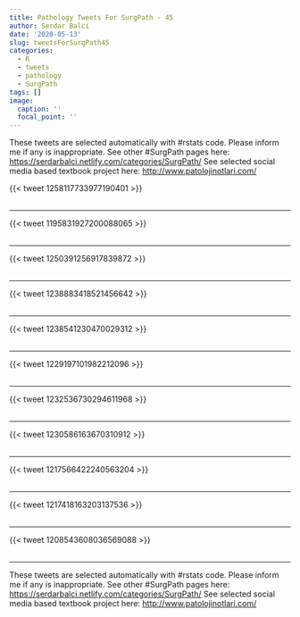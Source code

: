 ```yaml
---
title: Pathology Tweets For SurgPath - 45
author: Serdar Balci
date: '2020-05-13'
slug: tweetsForSurgPath45
categories:
  - R
  - tweets
  - pathology
  - SurgPath
tags: []
image:
  caption: ''
  focal_point: ''
---
```



These tweets are selected automatically with #rstats code. Please inform me if any is inappropriate.
See other #SurgPath pages here: https://serdarbalci.netlify.com/categories/SurgPath/ 
See selected social media based textbook project here: http://www.patolojinotlari.com/

{{< tweet 1258117733977190401 >}}
<br>
<br>
<hr>
{{< tweet 1195831927200088065 >}}
<br>
<br>
<hr>
{{< tweet 1250391256917839872 >}}
<br>
<br>
<hr>
{{< tweet 1238883418521456642 >}}
<br>
<br>
<hr>
{{< tweet 1238541230470029312 >}}
<br>
<br>
<hr>
{{< tweet 1229197101982212096 >}}
<br>
<br>
<hr>
{{< tweet 1232536730294611968 >}}
<br>
<br>
<hr>
{{< tweet 1230586163670310912 >}}
<br>
<br>
<hr>
{{< tweet 1217566422240563204 >}}
<br>
<br>
<hr>
{{< tweet 1217418163203137536 >}}
<br>
<br>
<hr>
{{< tweet 1208543608036569088 >}}
<br>
<br>
<hr>


These tweets are selected automatically with #rstats code. Please inform me if any is inappropriate.
See other #SurgPath pages here: https://serdarbalci.netlify.com/categories/SurgPath/ 
See selected social media based textbook project here: http://www.patolojinotlari.com/
